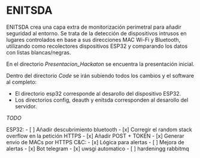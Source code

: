 # ENITSDA

ENITSDA crea una capa extra de monitorización perimetral para añadir seguridad al entorno. Se trata de la detección de dispositivos intrusos en lugares controlados en base a sus direcciones MAC Wi-Fi y Bluetooth, utilizando como recolectores dispositivos ESP32 y comparando los datos con listas blancas/negras.

En el directorio *Presentacion_Hackaton* se encuentra la presentación inicial.

Dentro del directorio *Code* se irán subiendo todos los cambios y el software al completo:
 - El directorio esp32 corresponde al desarollo del dispositivo ESP32.
 - Los directorios config, deauth y enitsda corresponden al desarollo del servidor.

*TODO*

ESP32:
	- [ ] Añadir descubrimiento bluetooth
	- [x] Corregir el random stack overflow en la petición HTTPS 
	- [x] Añadir POST + TOKEN
	- [x] Generar envio de MACs por HTTPS
C&C:
	- [x] Lógica para alertas
	- [ ] Mejora de alertas
	- [x] Bot telegram
	- [x] uwsgi automatico
	- [ ] hardeningg rabbitmq
